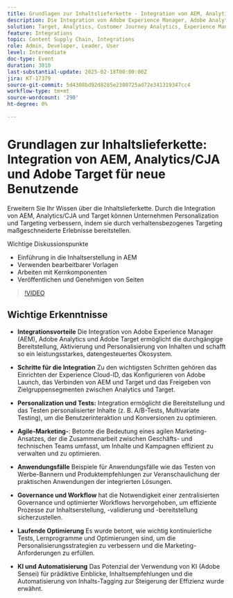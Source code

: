 ```yaml
---
title: Grundlagen zur Inhaltslieferkette - Integration von AEM, Analytics/CJA und Adobe Target für neue Anwender
description: Die Integration von Adobe Experience Manager, Adobe Analytics und Adobe Target optimiert die Bereitstellung, Personalisierung und das Testen von Inhalten und fördert einen agilen Marketing-Ansatz sowie die kontinuierliche Optimierung durch KI-gesteuerte Insights und Automatisierung.
solution: Target, Analytics, Customer Journey Analytics, Experience Manager
feature: Integrations
topic: Content Supply Chain, Integrations
role: Admin, Developer, Leader, User
level: Intermediate
doc-type: Event
duration: 3010
last-substantial-update: 2025-02-18T00:00:00Z
jira: KT-17379
source-git-commit: 5d4308bd92d8285e2380725ad72e341319347cc4
workflow-type: tm+mt
source-wordcount: '290'
ht-degree: 0%

---
```



# Grundlagen zur Inhaltslieferkette: Integration von AEM, Analytics/CJA und Adobe Target für neue Benutzende

Erweitern Sie Ihr Wissen über die Inhaltslieferkette. Durch die Integration von AEM, Analytics/CJA und Target können Unternehmen Personalization und Targeting verbessern, indem sie durch verhaltensbezogenes Targeting maßgeschneiderte Erlebnisse bereitstellen.

Wichtige Diskussionspunkte

* Einführung in die Inhaltserstellung in AEM
* Verwenden bearbeitbarer Vorlagen
* Arbeiten mit Kernkomponenten
* Veröffentlichen und Genehmigen von Seiten

>[!VIDEO](https://video.tv.adobe.com/v/3444459/?learn=on&enablevpops)

## Wichtige Erkenntnisse

* **Integrationsvorteile** Die Integration von Adobe Experience Manager (AEM), Adobe Analytics und Adobe Target ermöglicht die durchgängige Bereitstellung, Aktivierung und Personalisierung von Inhalten und schafft so ein leistungsstarkes, datengesteuertes Ökosystem. &#x200B;

* **Schritte für die Integration** Zu den wichtigsten Schritten gehören das Einrichten der Experience Cloud-ID, das Konfigurieren von Adobe Launch, das Verbinden von AEM und Target und das Freigeben von Zielgruppensegmenten zwischen Analytics und Target.

* **Personalization und Tests:** Integration ermöglicht die Bereitstellung und das Testen personalisierter Inhalte (z. B. A/B-Tests, Multivariate Testing), um die Benutzerinteraktion und Konversionen zu optimieren.

* **Agile-Marketing-**: Betonte die Bedeutung eines agilen Marketing-Ansatzes, der die Zusammenarbeit zwischen Geschäfts- und technischen Teams umfasst, um Inhalte und Kampagnen effizient zu verwalten und zu optimieren.

* **Anwendungsfälle** Beispiele für Anwendungsfälle wie das Testen von Werbe-Bannern und Produktempfehlungen zur Veranschaulichung der praktischen Anwendungen der integrierten Lösungen.

* **Governance und Workflow** hat die Notwendigkeit einer zentralisierten Governance und optimierter Workflows hervorgehoben, um effiziente Prozesse zur Inhaltserstellung, -validierung und -bereitstellung sicherzustellen.

* **Laufende Optimierung** Es wurde betont, wie wichtig kontinuierliche Tests, Lernprogramme und Optimierungen sind, um die Personalisierungsstrategien zu verbessern und die Marketing-Anforderungen zu erfüllen.

* **KI und Automatisierung** Das Potenzial der Verwendung von KI (Adobe Sensei) für prädiktive Einblicke, Inhaltsempfehlungen und die Automatisierung von Inhalts-Tagging zur Steigerung der Effizienz wurde erwähnt.
